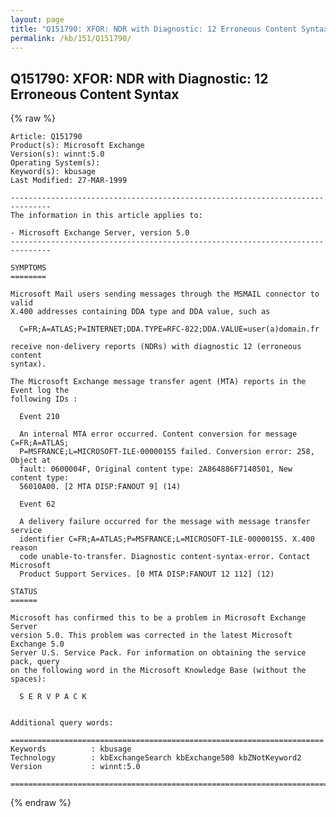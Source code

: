 ```yaml
---
layout: page
title: "Q151790: XFOR: NDR with Diagnostic: 12 Erroneous Content Syntax"
permalink: /kb/151/Q151790/
---
```


## Q151790: XFOR: NDR with Diagnostic: 12 Erroneous Content Syntax

{% raw %}

	Article: Q151790
	Product(s): Microsoft Exchange
	Version(s): winnt:5.0
	Operating System(s): 
	Keyword(s): kbusage
	Last Modified: 27-MAR-1999
	
	-------------------------------------------------------------------------------
	The information in this article applies to:
	
	- Microsoft Exchange Server, version 5.0 
	-------------------------------------------------------------------------------
	
	SYMPTOMS
	========
	
	Microsoft Mail users sending messages through the MSMAIL connector to valid
	X.400 addresses containing DDA type and DDA value, such as
	
	  C=FR;A=ATLAS;P=INTERNET;DDA.TYPE=RFC-822;DDA.VALUE=user(a)domain.fr
	
	receive non-delivery reports (NDRs) with diagnostic 12 (erroneous content
	syntax).
	
	The Microsoft Exchange message transfer agent (MTA) reports in the Event log the
	following IDs :
	
	  Event 210
	
	  An internal MTA error occurred. Content conversion for message C=FR;A=ATLAS;
	  P=MSFRANCE;L=MICROSOFT-ILE-00000155 failed. Conversion error: 258, Object at
	  fault: 0600004F, Original content type: 2A864886F7140501, New content type:
	  56010A00. [2 MTA DISP:FANOUT 9] (14)
	
	  Event 62
	
	  A delivery failure occurred for the message with message transfer service
	  identifier C=FR;A=ATLAS;P=MSFRANCE;L=MICROSOFT-ILE-00000155. X.400 reason
	  code unable-to-transfer. Diagnostic content-syntax-error. Contact Microsoft
	  Product Support Services. [0 MTA DISP:FANOUT 12 112] (12)
	
	STATUS
	======
	
	Microsoft has confirmed this to be a problem in Microsoft Exchange Server
	version 5.0. This problem was corrected in the latest Microsoft Exchange 5.0
	Server U.S. Service Pack. For information on obtaining the service pack, query
	on the following word in the Microsoft Knowledge Base (without the spaces):
	
	  S E R V P A C K
	
	
	Additional query words:
	
	======================================================================
	Keywords          : kbusage 
	Technology        : kbExchangeSearch kbExchange500 kbZNotKeyword2
	Version           : winnt:5.0
	
	=============================================================================
	

{% endraw %}
